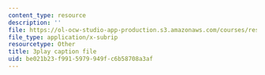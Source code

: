 ```yaml
---
content_type: resource
description: ''
file: https://ol-ocw-studio-app-production.s3.amazonaws.com/courses/res-6-006-video-demonstrations-in-lasers-and-optics-spring-2008/be021b23f9915979949fc6b58708a3af_PgW7qaOZD0U.vtt
file_type: application/x-subrip
resourcetype: Other
title: 3play caption file
uid: be021b23-f991-5979-949f-c6b58708a3af
---
```

